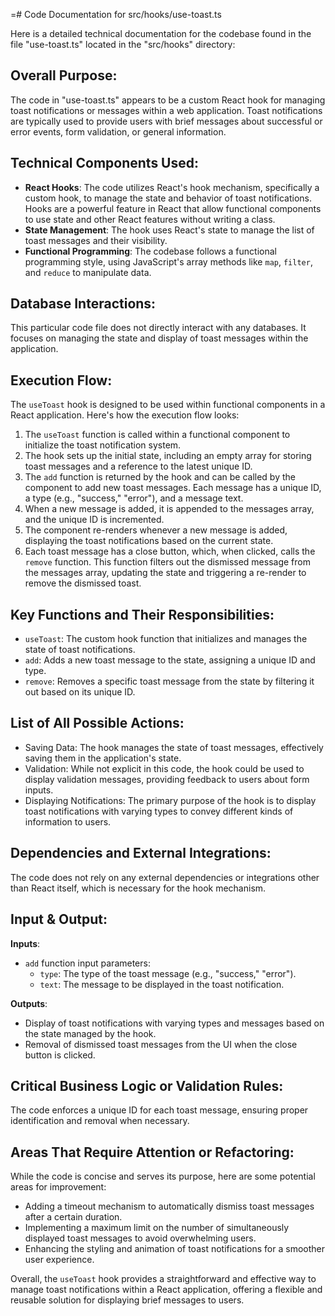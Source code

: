 =# Code Documentation for src/hooks/use-toast.ts

Here is a detailed technical documentation for the codebase found in the file "use-toast.ts" located in the "src/hooks" directory:

## Overall Purpose:
The code in "use-toast.ts" appears to be a custom React hook for managing toast notifications or messages within a web application. Toast notifications are typically used to provide users with brief messages about successful or error events, form validation, or general information.

## Technical Components Used:
- **React Hooks**: The code utilizes React's hook mechanism, specifically a custom hook, to manage the state and behavior of toast notifications. Hooks are a powerful feature in React that allow functional components to use state and other React features without writing a class.
- **State Management**: The hook uses React's state to manage the list of toast messages and their visibility.
- **Functional Programming**: The codebase follows a functional programming style, using JavaScript's array methods like `map`, `filter`, and `reduce` to manipulate data.

## Database Interactions:
This particular code file does not directly interact with any databases. It focuses on managing the state and display of toast messages within the application.

## Execution Flow:
The `useToast` hook is designed to be used within functional components in a React application. Here's how the execution flow looks:
1. The `useToast` function is called within a functional component to initialize the toast notification system.
2. The hook sets up the initial state, including an empty array for storing toast messages and a reference to the latest unique ID.
3. The `add` function is returned by the hook and can be called by the component to add new toast messages. Each message has a unique ID, a type (e.g., "success," "error"), and a message text.
4. When a new message is added, it is appended to the messages array, and the unique ID is incremented.
5. The component re-renders whenever a new message is added, displaying the toast notifications based on the current state.
6. Each toast message has a close button, which, when clicked, calls the `remove` function. This function filters out the dismissed message from the messages array, updating the state and triggering a re-render to remove the dismissed toast.

## Key Functions and Their Responsibilities:
- `useToast`: The custom hook function that initializes and manages the state of toast notifications.
- `add`: Adds a new toast message to the state, assigning a unique ID and type.
- `remove`: Removes a specific toast message from the state by filtering it out based on its unique ID.

## List of All Possible Actions:
- Saving Data: The hook manages the state of toast messages, effectively saving them in the application's state.
- Validation: While not explicit in this code, the hook could be used to display validation messages, providing feedback to users about form inputs.
- Displaying Notifications: The primary purpose of the hook is to display toast notifications with varying types to convey different kinds of information to users.

## Dependencies and External Integrations:
The code does not rely on any external dependencies or integrations other than React itself, which is necessary for the hook mechanism.

## Input & Output:
**Inputs**:
- `add` function input parameters:
   - `type`: The type of the toast message (e.g., "success," "error").
   - `text`: The message to be displayed in the toast notification.

**Outputs**:
- Display of toast notifications with varying types and messages based on the state managed by the hook.
- Removal of dismissed toast messages from the UI when the close button is clicked.

## Critical Business Logic or Validation Rules:
The code enforces a unique ID for each toast message, ensuring proper identification and removal when necessary.

## Areas That Require Attention or Refactoring:
While the code is concise and serves its purpose, here are some potential areas for improvement:
- Adding a timeout mechanism to automatically dismiss toast messages after a certain duration.
- Implementing a maximum limit on the number of simultaneously displayed toast messages to avoid overwhelming users.
- Enhancing the styling and animation of toast notifications for a smoother user experience.

Overall, the `useToast` hook provides a straightforward and effective way to manage toast notifications within a React application, offering a flexible and reusable solution for displaying brief messages to users.
